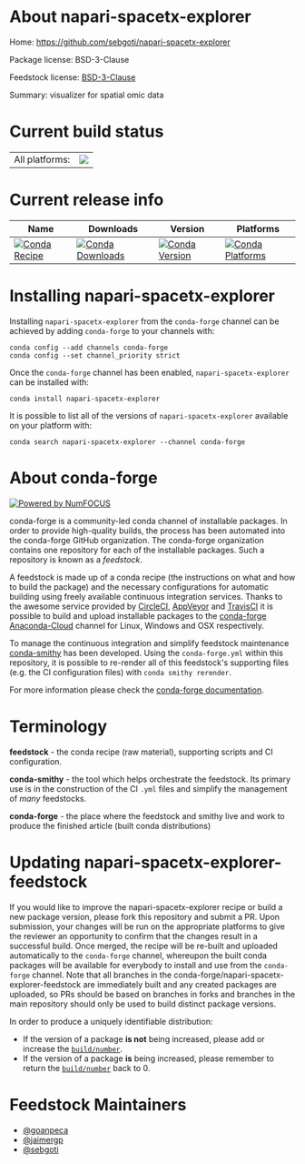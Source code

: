 About napari-spacetx-explorer
=============================

Home: https://github.com/sebgoti/napari-spacetx-explorer

Package license: BSD-3-Clause

Feedstock license: [BSD-3-Clause](https://github.com/conda-forge/napari-spacetx-explorer-feedstock/blob/master/LICENSE.txt)

Summary: visualizer for spatial omic data

Current build status
====================


<table><tr><td>All platforms:</td>
    <td>
      <a href="https://dev.azure.com/conda-forge/feedstock-builds/_build/latest?definitionId=15342&branchName=master">
        <img src="https://dev.azure.com/conda-forge/feedstock-builds/_apis/build/status/napari-spacetx-explorer-feedstock?branchName=master">
      </a>
    </td>
  </tr>
</table>

Current release info
====================

| Name | Downloads | Version | Platforms |
| --- | --- | --- | --- |
| [![Conda Recipe](https://img.shields.io/badge/recipe-napari--spacetx--explorer-green.svg)](https://anaconda.org/conda-forge/napari-spacetx-explorer) | [![Conda Downloads](https://img.shields.io/conda/dn/conda-forge/napari-spacetx-explorer.svg)](https://anaconda.org/conda-forge/napari-spacetx-explorer) | [![Conda Version](https://img.shields.io/conda/vn/conda-forge/napari-spacetx-explorer.svg)](https://anaconda.org/conda-forge/napari-spacetx-explorer) | [![Conda Platforms](https://img.shields.io/conda/pn/conda-forge/napari-spacetx-explorer.svg)](https://anaconda.org/conda-forge/napari-spacetx-explorer) |

Installing napari-spacetx-explorer
==================================

Installing `napari-spacetx-explorer` from the `conda-forge` channel can be achieved by adding `conda-forge` to your channels with:

```
conda config --add channels conda-forge
conda config --set channel_priority strict
```

Once the `conda-forge` channel has been enabled, `napari-spacetx-explorer` can be installed with:

```
conda install napari-spacetx-explorer
```

It is possible to list all of the versions of `napari-spacetx-explorer` available on your platform with:

```
conda search napari-spacetx-explorer --channel conda-forge
```


About conda-forge
=================

[![Powered by
NumFOCUS](https://img.shields.io/badge/powered%20by-NumFOCUS-orange.svg?style=flat&colorA=E1523D&colorB=007D8A)](https://numfocus.org)

conda-forge is a community-led conda channel of installable packages.
In order to provide high-quality builds, the process has been automated into the
conda-forge GitHub organization. The conda-forge organization contains one repository
for each of the installable packages. Such a repository is known as a *feedstock*.

A feedstock is made up of a conda recipe (the instructions on what and how to build
the package) and the necessary configurations for automatic building using freely
available continuous integration services. Thanks to the awesome service provided by
[CircleCI](https://circleci.com/), [AppVeyor](https://www.appveyor.com/)
and [TravisCI](https://travis-ci.com/) it is possible to build and upload installable
packages to the [conda-forge](https://anaconda.org/conda-forge)
[Anaconda-Cloud](https://anaconda.org/) channel for Linux, Windows and OSX respectively.

To manage the continuous integration and simplify feedstock maintenance
[conda-smithy](https://github.com/conda-forge/conda-smithy) has been developed.
Using the ``conda-forge.yml`` within this repository, it is possible to re-render all of
this feedstock's supporting files (e.g. the CI configuration files) with ``conda smithy rerender``.

For more information please check the [conda-forge documentation](https://conda-forge.org/docs/).

Terminology
===========

**feedstock** - the conda recipe (raw material), supporting scripts and CI configuration.

**conda-smithy** - the tool which helps orchestrate the feedstock.
                   Its primary use is in the construction of the CI ``.yml`` files
                   and simplify the management of *many* feedstocks.

**conda-forge** - the place where the feedstock and smithy live and work to
                  produce the finished article (built conda distributions)


Updating napari-spacetx-explorer-feedstock
==========================================

If you would like to improve the napari-spacetx-explorer recipe or build a new
package version, please fork this repository and submit a PR. Upon submission,
your changes will be run on the appropriate platforms to give the reviewer an
opportunity to confirm that the changes result in a successful build. Once
merged, the recipe will be re-built and uploaded automatically to the
`conda-forge` channel, whereupon the built conda packages will be available for
everybody to install and use from the `conda-forge` channel.
Note that all branches in the conda-forge/napari-spacetx-explorer-feedstock are
immediately built and any created packages are uploaded, so PRs should be based
on branches in forks and branches in the main repository should only be used to
build distinct package versions.

In order to produce a uniquely identifiable distribution:
 * If the version of a package **is not** being increased, please add or increase
   the [``build/number``](https://docs.conda.io/projects/conda-build/en/latest/resources/define-metadata.html#build-number-and-string).
 * If the version of a package **is** being increased, please remember to return
   the [``build/number``](https://docs.conda.io/projects/conda-build/en/latest/resources/define-metadata.html#build-number-and-string)
   back to 0.

Feedstock Maintainers
=====================

* [@goanpeca](https://github.com/goanpeca/)
* [@jaimergp](https://github.com/jaimergp/)
* [@sebgoti](https://github.com/sebgoti/)

